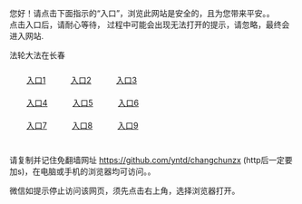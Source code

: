您好！请点击下面指示的“入口”，浏览此网站是安全的，且为您带来平安。。 <br/>
点击入口后，请耐心等待， 过程中可能会出现无法打开的提示，请忽略，最终会进入网站. </br>

法轮大法在长春<br/>
<div style="padding:10px"><a style="margin:20px" target="_blank" href="https://d1mrgens52rmsj.cloudfront.net/2Qpsp?jueyik" id="ccLink1" rel="nofollow">入口1</a> <a target="_blank" style="margin:20px" href="https://d1qg7wteze3u3h.cloudfront.net/2Qpsp?ncwigoxn" id="ccLink2" rel="nofollow">入口2</a> <a style="margin:20px" target="_blank" href="https://d1rqxhve52e5t3.cloudfront.net/2Qpsp?fyeiwazu" id="ccLink3" rel="nofollow">入口3</a></div>

<div style="padding:10px" ><a style="margin:20px" target="_blank" href="https://d1mrgens52rmsj.cloudfront.net/2Qpsp?jueyik" id="ccLink4" rel="nofollow">入口4</a> <a style="margin:20px" href="https://d1qg7wteze3u3h.cloudfront.net/2Qpsp?ncwigoxn" target="_blank" id="ccLink5" rel="nofollow">入口5</a> <a style="margin:20px" href="https://d1rqxhve52e5t3.cloudfront.net/2Qpsp?fyeiwazu" target="_blank" id="ccLink6" rel="nofollow">入口6</a></div>

<div style="padding:10px"><a style="margin:20px" target="_blank" href="https://d1mrgens52rmsj.cloudfront.net/2Qpsp?jueyik" id="ccLink7" rel="nofollow">入口7</a> <a style="margin:20px" href="https://d1qg7wteze3u3h.cloudfront.net/2Qpsp?ncwigoxn" target="_blank" id="ccLink8" rel="nofollow">入口8</a> <a style="margin:20px" target="_blank" href="https://d1rqxhve52e5t3.cloudfront.net/2Qpsp?fyeiwazu" id="ccLink9" rel="nofollow">入口9</a></div>

<br/>



请复制并记住免翻墙网址 https://github.com/yntd/changchunzx (http后一定要加s)，在电脑或手机的浏览器均可访问。。<br/>

微信如提示停止访问该网页，须先点击右上角，选择浏览器打开。
